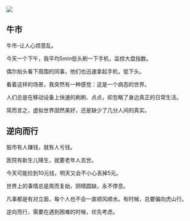 <!--
author: Justin
head: 
date: 2021-05-25
title: 相对论
tags: 日记
images: http://pingodata.qiniudn.com/cube2.jpg
category: 日记
status: publish
summary: 你觉得幸福的时候，总有人会感受到痛苦。
-->

![](http://www.ranjia.online/blog/img/股市图片.jpeg)

## 牛市

牛市-让人心烦意乱。

今天一个下午，我平均5min低头刷一下手机，监控大盘指数。

偶尔抬头看下周围的同事，他们也迅速拿起手机，低下头。

看着这样的场景，我突然有一种感觉：这是一个病态的世界。

人们总是在移动设备上快速的刷刷、点点，却忽略了身边真正的日常生活。

简而言之，虚拟世界固然美好，还是缺少了几分人间的真实。

## 逆向而行

股市有人赚钱，就有人亏钱。

医院有新生儿降生，就要老年人去世。

今天可能捡到10元钱，明天又会不小心丢掉5元。

世界上的事情总是周而复始，阴晴圆缺，永不停息。

凡事都是有对立面，每个人也不会一直顺风顺水。有时候，总要偏向虎山行。

逆向而行，需要在遇到困难的时候，优先考虑。
